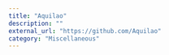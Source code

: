 ```yaml
---
title: "Aquilao"
description: ""
external_url: "https://github.com/Aquilao"
category: "Miscellaneous"
---
```

